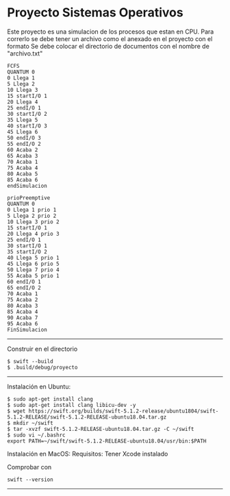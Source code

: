 # Proyecto Sistemas Operativos

Este proyecto es una simulacion de los procesos que estan en CPU.
Para correrlo se debe tener un archivo como el anexado en el proyecto con el formato
Se debe colocar el directorio de documentos con el nombre de  "archivo.txt"
```
FCFS
QUANTUM 0
0 Llega 1
5 Llega 2
10 Llega 3
15 startI/O 1
20 Llega 4
25 endI/O 1
30 startI/O 2
35 Llega 5
40 startI/O 3
45 Llega 6
50 endI/O 3
55 endI/O 2
60 Acaba 2
65 Acaba 3
70 Acaba 1
75 Acaba 4
80 Acaba 5
85 Acaba 6
endSimulacion

```

```
prioPreemptive
QUANTUM 0
0 Llega 1 prio 1
5 Llega 2 prio 2
10 Llega 3 prio 2
15 startI/O 1
20 Llega 4 prio 3
25 endI/O 1
30 startI/O 1
35 startI/O 2
40 Llega 5 prio 1
45 Llega 6 prio 5
50 Llega 7 prio 4
55 Acaba 5 prio 1
60 endI/O 1 
65 endI/O 2
70 Acaba 1
75 Acaba 2
80 Acaba 3
85 Acaba 4
90 Acaba 7
95 Acaba 6
FinSimulacion

```

-------
Construir en el directorio
```
$ swift --build
$ .build/debug/proyecto
```
-------

Instalación en Ubuntu:

```
$ sudo apt-get install clang
$ sudo apt-get install clang libicu-dev -y
$ wget https://swift.org/builds/swift-5.1.2-release/ubuntu1804/swift-5.1.2-RELEASE/swift-5.1.2-RELEASE-ubuntu18.04.tar.gz
$ mkdir ~/swift
$ tar -xvzf swift-5.1.2-RELEASE-ubuntu18.04.tar.gz -C ~/swift
$ sudo vi ~/.bashrc
export PATH=~/swift/swift-5.1.2-RELEASE-ubuntu18.04/usr/bin:$PATH
```
Instalación en MacOS:
Requisitos: Tener Xcode instalado

Comprobar con 
```
swift --version
```


-------


